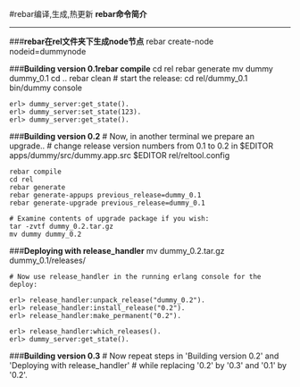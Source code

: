 #rebar编译,生成,热更新
**rebar命令简介**

-----------------

###**rebar在rel文件夹下生成node节点**
	rebar create-node nodeid=dummynode

###**Building version 0.1rebar compile**
	cd rel
	rebar generate
	mv dummy dummy_0.1
	cd ..
	rebar clean
	# start the release:
	cd rel/dummy_0.1
	bin/dummy console
	
	erl> dummy_server:get_state().
	erl> dummy_server:set_state(123).
	erl> dummy_server:get_state().

###**Building version 0.2**
	# Now, in another terminal we prepare an upgrade..
	# change release version numbers from 0.1 to 0.2 in
	$EDITOR apps/dummy/src/dummy.app.src
	$EDITOR rel/reltool.config
	
	rebar compile
	cd rel
	rebar generate
	rebar generate-appups previous_release=dummy_0.1
	rebar generate-upgrade previous_release=dummy_0.1 

	# Examine contents of upgrade package if you wish:
	tar -zvtf dummy_0.2.tar.gz
	mv dummy dummy_0.2
	
###**Deploying with release_handler**
	mv dummy_0.2.tar.gz dummy_0.1/releases/
	
	# Now use release_handler in the running erlang console for the deploy:
	
	erl> release_handler:unpack_release("dummy_0.2").
	erl> release_handler:install_release("0.2").
	erl> release_handler:make_permanent("0.2").
	
	erl> release_handler:which_releases().
	erl> dummy_server:get_state().
	
###**Building version 0.3**
	# Now repeat steps in 'Building version 0.2' and 'Deploying with release_handler'
	# while replacing '0.2' by '0.3' and '0.1' by '0.2'.
